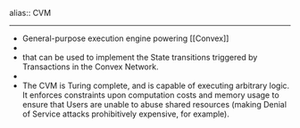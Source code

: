 alias:: CVM

- ---
- General-purpose execution engine powering [[Convex]]
-
- that can be used to implement the State transitions triggered by Transactions in the Convex Network.
-
- The CVM is Turing complete, and is capable of executing arbitrary logic. It enforces constraints upon computation costs and memory usage to ensure that Users are unable to abuse shared resources (making Denial of Service attacks prohibitively expensive, for example).